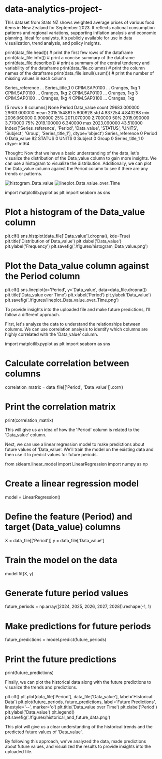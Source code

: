 # data-analytics-project-
This dataset from Stats NZ shows weighted average prices of various food items in New Zealand for September 2023. It reflects national consumption patterns and regional variations, supporting inflation analysis and economic planning. Ideal for analysts, it's publicly available for use in data visualization, trend analysis, and policy insights.


print(data_file.head())  # print the first few rows of the dataframe
print(data_file.info())  # print a concise summary of the dataframe
print(data_file.describe())  # print a summary of the central tendency and variability of the dataframe
print(data_file.columns)  # print the column names of the dataframe
print(data_file.isnull().sum())  # print the number of missing values in each column

Series_reference  ...  Series_title_1
0     CPIM.SAP0100  ...    Oranges, 1kg
1     CPIM.SAP0100  ...    Oranges, 1kg
2     CPIM.SAP0100  ...    Oranges, 1kg
3     CPIM.SAP0100  ...    Oranges, 1kg
4     CPIM.SAP0100  ...    Oranges, 1kg

[5 rows x 8 columns]
None
             Period    Data_value
count  29683.000000  29601.000000
mean    2015.154881      5.600928
std        4.837254      4.843288
min     2006.060000      0.900000
25%     2011.070000      2.700000
50%     2015.090000      3.770000
75%     2019.100000      6.340000
max     2023.090000     43.510000
Index(['Series_reference', 'Period', 'Data_value', 'STATUS', 'UNITS',
       'Subject', 'Group', 'Series_title_1'],
      dtype='object')
Series_reference     0
Period               0
Data_value          82
STATUS               0
UNITS                0
Subject              0
Group                0
Series_title_1       0
dtype: int64

Thought: Now that we have a basic understanding of the data, let's visualize the distribution of the Data_value column to gain more insights. We can use a histogram to visualize the distribution. Additionally, we can plot the Data_value column against the Period column to see if there are any trends or patterns.

![histogram_Data_value](https://github.com/user-attachments/assets/e5c8bb17-7f7c-40e5-a16d-20e8a150d7f0)
![lineplot_Data_value_over_Time](https://github.com/user-attachments/assets/41b5ecbb-4a7d-4cff-b796-f01088b96481)


import matplotlib.pyplot as plt
import seaborn as sns

# Plot a histogram of the Data_value column
plt.clf()
sns.histplot(data_file['Data_value'].dropna(), kde=True)
plt.title('Distribution of Data_value')
plt.xlabel('Data_value')
plt.ylabel('Frequency')
plt.savefig('./figures/histogram_Data_value.png')

# Plot the Data_value column against the Period column
plt.clf()
sns.lineplot(x='Period', y='Data_value', data=data_file.dropna())
plt.title('Data_value over Time')
plt.xlabel('Period')
plt.ylabel('Data_value')
plt.savefig('./figures/lineplot_Data_value_over_Time.png')




To provide insights into the uploaded file and make future predictions, I'll follow a different approach.

First, let's analyze the data to understand the relationships between columns. We can use correlation analysis to identify which columns are highly correlated with the 'Data_value' column.

import matplotlib.pyplot as plt
import seaborn as sns

# Calculate correlation between columns
correlation_matrix = data_file[['Period', 'Data_value']].corr()

# Print the correlation matrix
print(correlation_matrix)

This will give us an idea of how the 'Period' column is related to the 'Data_value' column.

Next, we can use a linear regression model to make predictions about future values of 'Data_value'. We'll train the model on the existing data and then use it to predict values for future periods.

from sklearn.linear_model import LinearRegression
import numpy as np

# Create a linear regression model
model = LinearRegression()

# Define the feature (Period) and target (Data_value) columns
X = data_file[['Period']]
y = data_file['Data_value']

# Train the model on the data
model.fit(X, y)

# Generate future period values
future_periods = np.array([2024, 2025, 2026, 2027, 2028]).reshape(-1, 1)

# Make predictions for future periods
future_predictions = model.predict(future_periods)

# Print the future predictions
print(future_predictions)

Finally, we can plot the historical data along with the future predictions to visualize the trends and predictions.

plt.clf()
plt.plot(data_file['Period'], data_file['Data_value'], label='Historical Data')
plt.plot(future_periods, future_predictions, label='Future Predictions', linestyle='--', marker='o')
plt.title('Data_value over Time')
plt.xlabel('Period')
plt.ylabel('Data_value')
plt.legend()
plt.savefig('./figures/historical_and_future_data.png')

This plot will give us a clear understanding of the historical trends and the predicted future values of 'Data_value'.

By following this approach, we've analyzed the data, made predictions about future values, and visualized the results to provide insights into the uploaded file.
